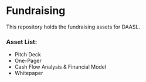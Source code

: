 # Fundraising
This repository holds the fundraising assets for DAASL.
### Asset List:
* Pitch Deck
* One-Pager
* Cash Flow Analysis & Financial Model
* Whitepaper
